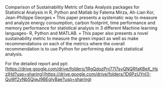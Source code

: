 Comparison of Sustainability Metric of Data Analysis packages for Statistical Analysis in R, Python and Matlab by Fatema Mirza, Ah-Lian Kor, Jean-Philippe Georges
• This paper presents a systematic way to measure and analyze energy consumption, carbon footprint, time performance and memory performance for statistical analysis in 3 different Machine learning languages- R, Python and MATLAB.
• This paper also presents a novel sustainability metric to measure the green impact as well as make recommendations on each of the metrics where the overall recommendation is to use Python for performing data and statistical analysis.

For the detailed report and ppt: [https://drive.google.com/drive/folders/1RgQdozPnj77I7syQNQRfaKBeX_HszIHd?usp=sharing](https://drive.google.com/drive/folders/1D6PzUYnI3-QuWf2vNb5QiwJ9BEgIyBae?usp=sharing)
